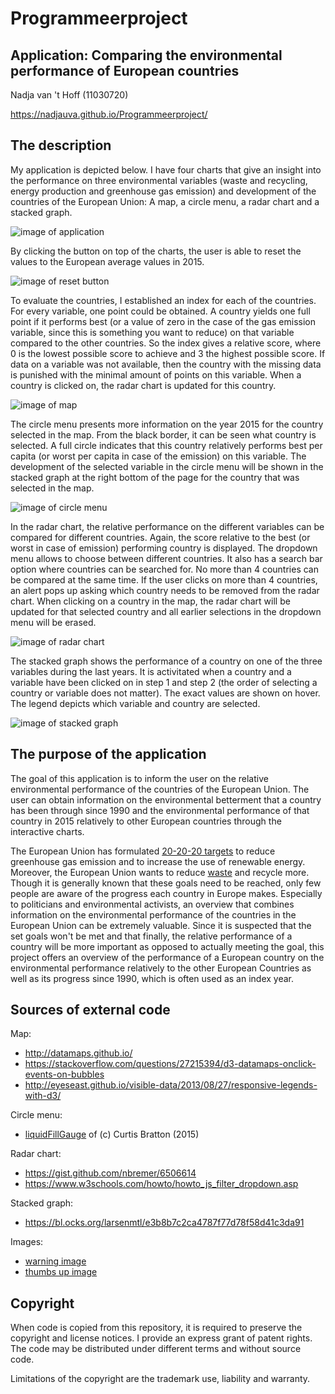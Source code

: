 # Programmeerproject

## Application: Comparing the environmental performance of European countries

Nadja van 't Hoff (11030720)

https://nadjauva.github.io/Programmeerproject/

## The description

My application is depicted below. I have four charts that give an insight into the performance on three environmental variables (waste and recycling, energy production and greenhouse gas emission) and development of the countries of the European Union: A map, a circle menu, a radar chart and a stacked graph.

![image of application](/doc/application.PNG)

By clicking the button on top of the charts, the user is able to reset the values to the European average values in 2015.

![image of reset button](/doc/resetButton.PNG)

To evaluate the countries, I established an index for each of the countries. For every variable, one point could be obtained. A country yields one full point if it performs best (or a value of zero in the case of the gas emission variable, since this is something you want to reduce) on that variable compared to the other countries. So the index gives a relative score, where 0 is the lowest possible score to achieve and 3 the highest possible score. If data on a variable was not available, then the country with the missing data is punished with the minimal amount of points on this variable. When a country is clicked on, the radar chart is updated for this country.

![image of map](/doc/map.PNG)

The circle menu presents more information on the year 2015 for the country selected in the map. From the black border, it can be seen what country is selected. A full circle indicates that this country relatively performs best per capita (or worst per capita in case of the emission) on this variable. The development of the selected variable in the circle menu will be shown in the stacked graph at the right bottom of the page for the country that was selected in the map.

![image of circle menu](/doc/circleMenu.PNG)

In the radar chart, the relative performance on the different variables can be compared for different countries. Again, the score relative to the best (or worst in case of emission) performing country is displayed. The dropdown menu allows to choose between different countries. It also has a search bar option where countries can be searched for. No more than 4 countries can
be compared at the same time. If the user clicks on more than 4 countries, an alert pops up asking which country needs to be removed from the radar chart. When clicking on a country in the map, the radar chart will be updated for that selected country and all earlier selections in the dropdown menu will be erased.

![image of radar chart](/doc/radarChart.PNG)

The stacked graph shows the performance of a country on one of the three variables during the last years. It is activitated when a country and a variable have been clicked on in step 1 and step 2 (the order of selecting a country or variable does not matter). The exact values are shown on hover. The legend depicts which variable and country are selected.

![image of stacked graph](/doc/stackedGraph.PNG)

## The purpose of the application

The goal of this application is to inform the user on the relative environmental performance of the countries of the European Union. The user can obtain information on the environmental betterment that a country has been through since 1990 and the environmental performance of that country in 2015 relatively to other European countries through the interactive charts.

The European Union has formulated [20-20-20 targets](https://www.eea.europa.eu/themes/climate/trends-and-projections-in-europe/trends-and-projections-in-europe-2016/1-overall-progress-towards-the) to reduce greenhouse gas emission and to increase the use of renewable energy. Moreover, the European Union wants to reduce [waste](https://www.theguardian.com/environment/2018/jan/16/eu-declares-war-on-plastic-waste-2030) and recycle more. Though it is generally known that these goals need to be reached, only few people are aware of the progress each country in Europe makes. Especially to politicians and environmental activists, an overview that combines information on the environmental performance of the countries in the European Union can be extremely valuable. Since it is suspected that the set goals won't be met and that finally, the relative performance of a country will be more important as opposed to actually meeting the goal, this project offers an overview of the performance of a European country on the environmental performance relatively to the other European Countries as well as its progress since 1990, which is often used as an index year.

## Sources of external code

Map:
* http://datamaps.github.io/
* https://stackoverflow.com/questions/27215394/d3-datamaps-onclick-events-on-bubbles
* http://eyeseast.github.io/visible-data/2013/08/27/responsive-legends-with-d3/

Circle menu:
* [liquidFillGauge](http://bl.ocks.org/brattonc/5e5ce9beee483220e2f6) of (c) Curtis Bratton (2015)

Radar chart:
* https://gist.github.com/nbremer/6506614
* https://www.w3schools.com/howto/howto_js_filter_dropdown.asp

Stacked graph:
* https://bl.ocks.org/larsenmtl/e3b8b7c2ca4787f77d78f58d41c3da91

Images:
* [warning image](http://scream-queens.wikia.com/wiki/File:Spoiler_alert.png)
* [thumbs up image](http://www.emoji.co.uk/view/7284/)

## Copyright

When code is copied from this repository, it is required to preserve the copyright and license notices. I provide an express grant of patent rights. The code may be distributed under different terms and without source code.

Limitations of the copyright are the trademark use, liability and warranty.

